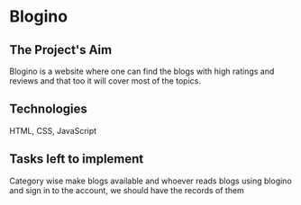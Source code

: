 # Blogino

## The Project's Aim

Blogino is a website where one can find the blogs with high ratings and reviews and that too it will cover most of the topics.

## Technologies

HTML, CSS, JavaScript

## Tasks left to implement

Category wise make blogs available and whoever reads blogs using blogino and sign in to the account, we should have the records of them


